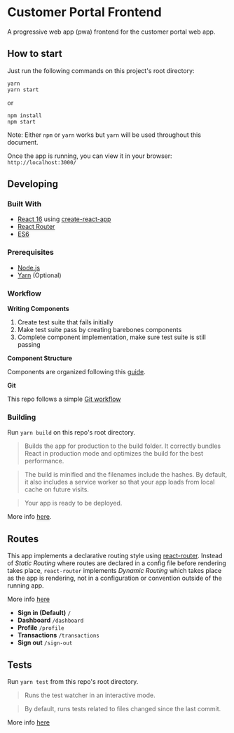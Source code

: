 # Customer Portal Frontend

A progressive web app (pwa) frontend for the customer portal web app.

## How to start

Just run the following commands on this project's root directory:

 ```shell
 yarn
 yarn start
 ```
 
 or
 
 ```shell
 npm install
 npm start
 ```

 Note: Either `npm` or `yarn` works but `yarn` will be used throughout this document.

 Once the app is running, you can view it in your browser: `http://localhost:3000/`

## Developing

### Built With
* [React 16](https://reactjs.org/) using [create-react-app](https://github.com/facebookincubator/create-react-app)
* [React Router](https://github.com/ReactTraining/react-router)
* [ES6](https://www.ecma-international.org/ecma-262/6.0/)

### Prerequisites
* [Node.js](https://nodejs.org/en/)
* [Yarn](https://yarnpkg.com/en/) (Optional)

### Workflow

**Writing Components**

1. Create test suite that fails initially
2. Make test suite pass by creating barebones components
3. Complete component implementation, make sure test suite is still passing

**Component Structure**

Components are organized following this [guide](https://medium.com/@alexmngn/how-to-better-organize-your-react-applications-2fd3ea1920f1).

**Git**

This repo follows a simple [Git workflow](https://www.atlassian.com/blog/git/simple-git-workflow-simple)

### Building

Run `yarn build` on this repo's root directory.

> Builds the app for production to the build folder. It correctly bundles React in production mode and optimizes the build for the best performance.

> The build is minified and the filenames include the hashes. By default, it also includes a service worker so that your app loads from local cache on future visits.

> Your app is ready to be deployed.

More info [here](https://github.com/facebookincubator/create-react-app#npm-run-build-or-yarn-build).

## Routes

This app implements a declarative routing style using [react-router](https://github.com/ReactTraining/react-router). Instead of _Static Routing_ where routes are declared in a config file before rendering takes place, `react-router` implements _Dynamic Routing_ which takes place as the app is rendering, not in a configuration or convention outside of the running app. 

More info [here](https://reacttraining.com/react-router/core/guides/philosophy)

* **Sign in (Default)** `/`
* **Dashboard** `/dashboard`
* **Profile** `/profile`    
* **Transactions** `/transactions`
* **Sign out** `/sign-out`   

## Tests

Run `yarn test` from this repo's root directory.

> Runs the test watcher in an interactive mode.

> By default, runs tests related to files changed since the last commit.

More info [here](https://github.com/facebookincubator/create-react-app/blob/master/packages/react-scripts/template/README.md#running-tests)